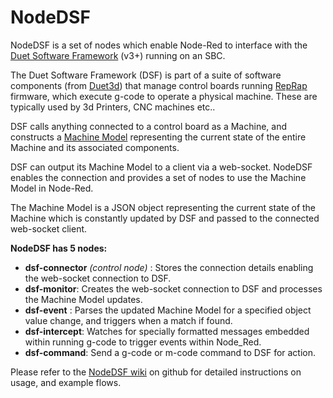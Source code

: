 # NodeDSF
NodeDSF is a set of nodes which enable Node-Red to interface with the [Duet Software Framework](https://github.com/Duet3D/DuetSoftwareFramework) (v3+) running on an SBC.

The Duet Software Framework (DSF) is part of a suite of software components (from [Duet3d](https://www.duet3d.com/)) that manage control boards running [RepRap](https://reprap.org/wiki/RepRap) firmware, which execute g-code to operate a physical machine. These are typically used by 3d Printers, CNC machines etc..

DSF calls anything connected to a control board as a Machine, and constructs a [Machine Model](https://duet3d.dozuki.com/Wiki/Object_Model_of_RepRapFirmware) representing the current state of the entire Machine and its associated components.

DSF can output its Machine Model to a client via a web-socket. NodeDSF enables the connection and provides a set of nodes to use the Machine Model in Node-Red.

The Machine Model is a JSON object representing the current state of the Machine which is constantly updated by DSF and passed to the connected web-socket client.

**NodeDSF has 5 nodes:**

 - **dsf-connector** *(control node)* : Stores the connection details enabling the web-socket connection to DSF.  
 - **dsf-monitor**: Creates the web-socket connection to DSF and processes the Machine Model updates.
 - **dsf-event** : Parses the updated Machine Model for a specified object value change, and triggers when a match if found.
 - **dsf-intercept**: Watches for specially formatted messages embedded within running g-code to trigger events within Node_Red.
 - **dsf-command**: Send a g-code or m-code command to DSF for action.

Please refer to the [NodeDSF wiki](https://github.com/MintyTrebor/NodeDSF) on github for detailed instructions on usage, and example flows.


